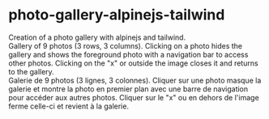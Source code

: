 # photo-gallery-alpinejs-tailwind
Creation of a photo gallery with alpinejs and tailwind.  
Gallery of 9 photos (3 rows, 3 columns). Clicking on a photo hides the gallery and shows the foreground photo with a navigation bar to access other photos. Clicking on the "x" or outside the image closes it and returns to the gallery.  
Galerie de 9 photos (3 lignes, 3 colonnes). Cliquer sur une photo masque la galerie et montre la photo en premier plan avec une barre de navigation pour accéder aux autres photos. Cliquer sur le "x" ou en dehors de l'image ferme celle-ci et revient à la galerie.
